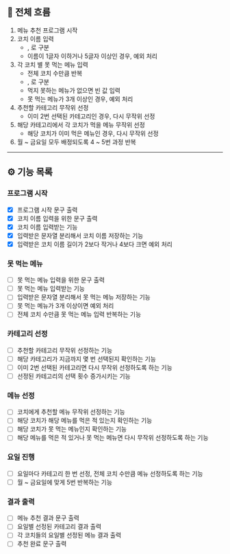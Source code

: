 ## 🎯 전체 흐름

1. 메뉴 추천 프로그램 시작  
2. 코치 이름 입력  
    - , 로 구분  
    - 이름이 1글자 이하거나 5글자 이상인 경우, 예외 처리  
3. 각 코치 별 못 먹는 메뉴 입력  
    - 전체 코치 수만큼 반복  
    - , 로 구분  
    - 먹지 못하는 메뉴가 없으면 빈 값 입력  
    - 못 먹는 메뉴가 3개 이상인 경우, 예외 처리  
4. 추천할 카테고리 무작위 선정  
    - 이미 2번 선택된 카테고리인 경우, 다시 무작위 선정  
5. 해당 카테고리에서 각 코치가 먹을 메뉴 무작위 선정  
    - 해당 코치가 이미 먹은 메뉴인 경우, 다시 무작위 선정  
6. 월 ~ 금요일 모두 배정되도록 4 ~ 5번 과정 반복  

---

## ⚙️ 기능 목록

### 프로그램 시작

- [x] 프로그램 시작 문구 출력
- [x] 코치 이름 입력을 위한 문구 출력
- [x] 코치 이름 입력받는 기능
- [x] 입력받은 문자열 분리해서 코치 이름 저장하는 기능
- [x] 입력받은 코치 이름 길이가 2보다 작거나 4보다 크면 예외 처리

### 못 먹는 메뉴

- [ ] 못 먹는 메뉴 입력을 위한 문구 출력
- [ ] 못 먹는 메뉴 입력받는 기능  
- [ ] 입력받은 문자열 분리해서 못 먹는 메뉴 저장하는 기능  
- [ ] 못 먹는 메뉴가 3개 이상이면 예외 처리  
- [ ] 전체 코치 수만큼 못 먹는 메뉴 입력 반복하는 기능  

### 카테고리 선정  

- [ ] 추천할 카테고리 무작위 선정하는 기능  
- [ ] 해당 카테고리가 지금까지 몇 번 선택된지 확인하는 기능  
- [ ] 이미 2번 선택된 카테고리면 다시 무작위 선정하도록 하는 기능  
- [ ] 선정된 카테고리의 선택 횟수 증가시키는 기능  

### 메뉴 선정

- [ ] 코치에게 추천할 메뉴 무작위 선정하는 기능  
- [ ] 해당 코치가 해당 메뉴를 먹은 적 있는지 확인하는 기능  
- [ ] 해당 코치가 못 먹는 메뉴인지 확인하는 기능  
- [ ] 해당 메뉴를 먹은 적 있거나 못 먹는 메뉴면 다시 무작위 선정하도록 하는 기능  

### 요일 진행

- [ ] 요일마다 카테고리 한 번 선정, 전체 코치 수만큼 메뉴 선정하도록 하는 기능  
- [ ] 월 ~ 금요일에 맞게 5번 반복하는 기능  

### 결과 출력  

- [ ] 메뉴 추천 결과 문구 출력  
- [ ] 요일별 선정된 카테고리 결과 출력  
- [ ] 각 코치들의 요일별 선정된 메뉴 결과 출력  
- [ ] 추천 완료 문구 출력  
